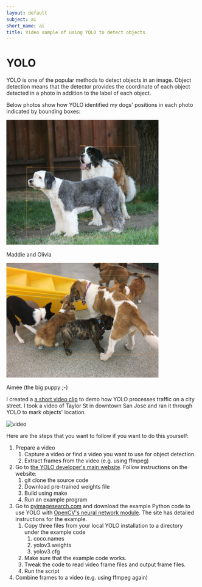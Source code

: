 ```yaml
---
layout: default
subject: ai
short_name: ai
title: Video sample of using YOLO to detect objects
---
```

# YOLO

YOLO is one of the popular methods to detect objects in an image.  Object detection means that the detector provides the coordinate of each object detected in a photo in addition to the label of each object.

Below photos show how YOLO identified my dogs' positions in each photo indicated by bounding boxes:

 <img src="/assets/images/maddie_and_olivia_yolo.jpg" width="400">

Maddie and Olivia

 <img src="/assets/images/aimee_yolo.jpg" width="400">

Aimée (the big puppy ;-)

I created a [a short video clip](https://youtu.be/6JT1i8k1ltg) to demo how YOLO processes traffic on a city street.
I took a video of Taylor St in downtown San Jose and ran it through YOLO to mark objects' location.

 ![video](https://img.youtube.com/vi/6JT1i8k1ltg/0.jpg)

Here are the steps that you want to follow if you want to do this yourself:

1. Prepare a video
    1. Capture a video or find a video you want to use for object detection.
    1. Extract frames from the video (e.g. using ffmpeg)
1. Go to [the YOLO developer's main website](https://pjreddie.com/darknet/yolo/). Follow instructions on the website:
    1. git clone the source code 
    1. Download pre-trained weights file
    1. Build using make
    1. Run an example program
1. Go to [pyimagesearch.com](https://www.pyimagesearch.com/2018/11/12/yolo-object-detection-with-opencv/) and download the example Python code to use YOLO with [OpenCV's neural network module](https://docs.opencv.org/3.4/d6/d0f/group__dnn.html).  The site has detailed instructions for the example.
    1. Copy three files from your local YOLO installation to a directory under the example code
        1. coco.names
        1. yolov3.weights
        1. yolov3.cfg
    1. Make sure that the example code works.
    1. Tweak the code to read video frame files and output frame files.
    1. Run the script
1. Combine frames to a video (e.g. using ffmpeg again)


